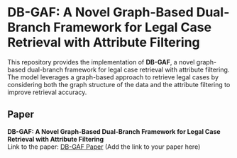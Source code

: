 
# DB-GAF: A Novel Graph-Based Dual-Branch Framework for Legal Case Retrieval with Attribute Filtering

This repository provides the implementation of **DB-GAF**, a novel graph-based dual-branch framework for legal case retrieval with attribute filtering. The model leverages a graph-based approach to retrieve legal cases by considering both the graph structure of the data and the attribute filtering to improve retrieval accuracy.

## Paper
**DB-GAF: A Novel Graph-Based Dual-Branch Framework for Legal Case Retrieval with Attribute Filtering**  
Link to the paper: [DB-GAF Paper](#) (Add the link to your paper here)
